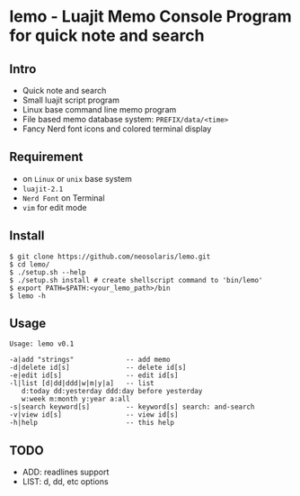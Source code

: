 # lemo - Luajit Memo Console Program for quick note and search

## Intro

* Quick note and search
* Small luajit script program
* Linux base command line memo program
* File based memo database system: `PREFIX/data/<time>`
* Fancy Nerd font icons and colored terminal display

## Requirement

* on `Linux` or `unix` base system
* `luajit-2.1`
* `Nerd Font` on Terminal
* `vim` for edit mode

## Install

```console
$ git clone https://github.com/neosolaris/lemo.git
$ cd lemo/
$ ./setup.sh --help
$ ./setup.sh install # create shellscript command to 'bin/lemo'
$ export PATH=$PATH:<your_lemo_path>/bin
$ lemo -h
```

## Usage

```console
Usage: lemo v0.1

-a|add "strings"             -- add memo
-d|delete id[s]              -- delete id[s]
-e|edit id[s]                -- edit id[s]
-l|list [d|dd|ddd|w|m|y|a]   -- list
   d:today dd:yesterday ddd:day before yesterday
   w:week m:month y:year a:all
-s|search keyword[s]         -- keyword[s] search: and-search
-v|view id[s]                -- view id[s]
-h|help                      -- this help
```

## TODO

* ADD: readlines support
* LIST: d, dd, etc options
